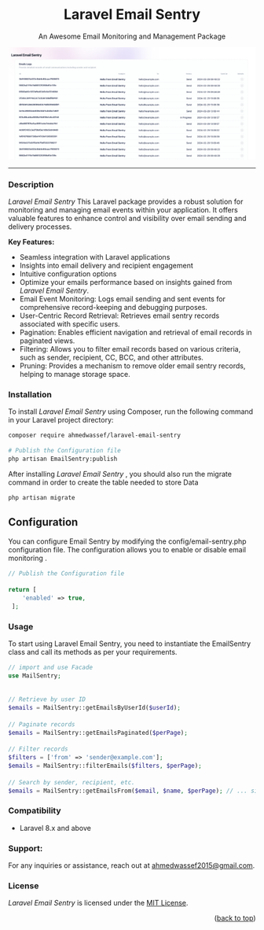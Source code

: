 
<div align="center">
  <h1 align="center">Laravel Email Sentry</h1>
  <p align="center">
    An Awesome Email Monitoring and Management Package
    </p>
    <img src="https://raw.githubusercontent.com/ahmedwassef/Laravel-email-sentry/master/Info/screenshoot.png">
 <hr/>
</div>

### Description
*Laravel Email Sentry*  This Laravel package provides a robust solution for monitoring and managing email events within your application. It offers valuable features to enhance control and visibility over email sending and delivery processes.

**Key Features:**
- Seamless integration with Laravel applications
- Insights into email delivery and recipient engagement
- Intuitive configuration options
- Optimize your emails performance based on insights gained from *Laravel Email Sentry*.
- Email Event Monitoring: Logs email sending and sent events for comprehensive record-keeping and debugging purposes.
-  User-Centric Record Retrieval: Retrieves email sentry records associated with specific users.
- Pagination: Enables efficient navigation and retrieval of email records in paginated views.
- Filtering: Allows you to filter email records based on various criteria, such as sender, recipient, CC, BCC, and other attributes.
- Pruning: Provides a mechanism to remove older email sentry records, helping to manage storage space.

### Installation 
To install *Laravel Email Sentry* using Composer, run the following command in your Laravel project directory:

```bash
composer require ahmedwassef/laravel-email-sentry
```

```bash
# Publish the Configuration file
php artisan EmailSentry:publish
```


After installing  *Laravel Email Sentry* , you should also run the migrate command in order to create the table needed to store Data

```bash
php artisan migrate
```

## Configuration
You can configure Email Sentry by modifying the config/email-sentry.php configuration file. The configuration allows you to enable or disable email monitoring .

```php
// Publish the Configuration file
 
return [
    'enabled' => true,
 ];

```




### Usage
To start using Laravel Email Sentry, you need to instantiate the EmailSentry class and call its methods as per your requirements.

```php
// import and use Facade
use MailSentry;
```

```php

// Retrieve by user ID
$emails = MailSentry::getEmailsByUserId($userId);

// Paginate records
$emails = MailSentry::getEmailsPaginated($perPage);

// Filter records
$filters = ['from' => 'sender@example.com'];
$emails = MailSentry::filterEmails($filters, $perPage);

// Search by sender, recipient, etc.
$emails = MailSentry::getEmailsFrom($email, $name, $perPage); // ... similar methods for to, cc, bcc


```
### Compatibility
- Laravel 8.x and above


### Support:
For any inquiries or assistance, reach out  at ahmedwassef2015@gmail.com.

### License
*Laravel Email Sentry* is licensed under the [MIT License](https://opensource.org/licenses/MIT).

<p align="right">(<a href="#top">back to top</a>)</p>